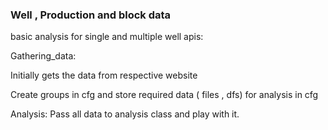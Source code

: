 ### Well , Production and block data

basic analysis for single and multiple well apis:

Gathering_data:

  Initially gets the data from respective website

  Create groups in cfg and store required data ( files , dfs) for analysis in cfg 

Analysis:
   Pass all data to analysis class and play with it.